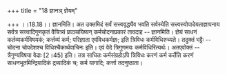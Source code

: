 +++
title = "18 ज्ञानञ् ज्ञेयम्"

+++
।।18.18।। ज्ञानमिति। अत उक्तमिदं सर्वं सत्त्ववृद्ध्यैव भवति सर्वस्येति
सत्त्वस्योपादेयताज्ञापनाय सर्वत्र सत्त्वादिगुणकृतं वैचित्र्यं
प्रपञ्चयिष्यन् कर्मचोदनाप्रकारं तावदाह -- ज्ञानमिति। ज्ञेयं साधनं
कर्तव्यकर्मविषयकं; कर्त्तव्यं कर्म; परिज्ञाता एवंविधकर्मज्ञः; इति
त्रिविधः कर्मविधिरुच्यते। तदुक्तं भट्टैः -- चोदना चोपदेशश्च
विधिश्चैकार्थवाचिनः इति। एवं वेदे त्रिगुणमयः कर्मविधिरित्यर्थः।
अतएवोक्तं -- त्रैगुण्यविषया वेदाः \[2।45\] इति। तत्र साधितः
कर्मसंग्रहोऽपि त्रिविधः करणं कर्म कर्तेति करणं साधनभूतमिन्द्रियादिकं
द्रव्यादिकं च; कर्म यागादि; कर्त्ता तदनुष्ठाता।
